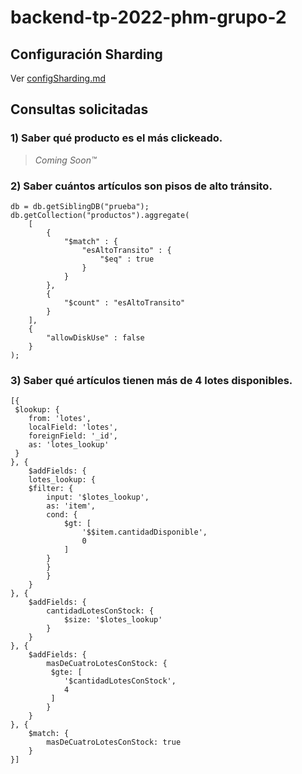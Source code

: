 # backend-tp-2022-phm-grupo-2

## Configuración Sharding

Ver [configSharding.md](configSharding.md)

## Consultas solicitadas

### 1)  Saber qué producto es el más clickeado.

> _Coming Soon™_

### 2)  Saber cuántos artículos son pisos de alto tránsito.

``` 
db = db.getSiblingDB("prueba");
db.getCollection("productos").aggregate(
    [
        { 
            "$match" : { 
                "esAltoTransito" : { 
                    "$eq" : true
                }
            }
        }, 
        { 
            "$count" : "esAltoTransito"
        }
    ], 
    { 
        "allowDiskUse" : false
    }
);
```

### 3)  Saber qué artículos tienen más de 4 lotes disponibles.

```
[{
 $lookup: {
	from: 'lotes',
	localField: 'lotes',
	foreignField: '_id',
	as: 'lotes_lookup'
 }
}, {
    $addFields: {
	lotes_lookup: {
    $filter: {
		input: '$lotes_lookup',
        as: 'item',
        cond: {
            $gt: [
                '$$item.cantidadDisponible',
                0
            ]
        }
        }
	    }
    }
}, {
    $addFields: {
        cantidadLotesConStock: {
            $size: '$lotes_lookup'
        }
    }
}, {
    $addFields: {
        masDeCuatroLotesConStock: {
         $gte: [
            '$cantidadLotesConStock',
            4
         ]
        }
    }
}, {
    $match: {
	    masDeCuatroLotesConStock: true
    }
}]
```
